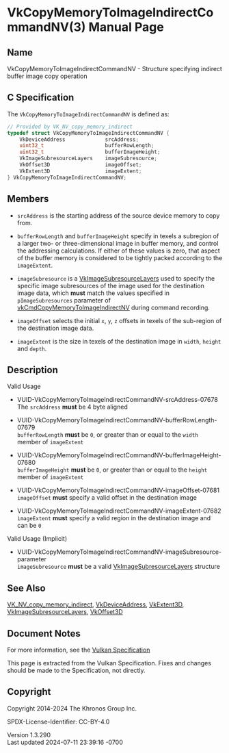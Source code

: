 # VkCopyMemoryToImageIndirectCommandNV(3) Manual Page

## Name

VkCopyMemoryToImageIndirectCommandNV - Structure specifying indirect
buffer image copy operation



## <a href="#_c_specification" class="anchor"></a>C Specification

The `VkCopyMemoryToImageIndirectCommandNV` is defined as:

``` c
// Provided by VK_NV_copy_memory_indirect
typedef struct VkCopyMemoryToImageIndirectCommandNV {
    VkDeviceAddress             srcAddress;
    uint32_t                    bufferRowLength;
    uint32_t                    bufferImageHeight;
    VkImageSubresourceLayers    imageSubresource;
    VkOffset3D                  imageOffset;
    VkExtent3D                  imageExtent;
} VkCopyMemoryToImageIndirectCommandNV;
```

## <a href="#_members" class="anchor"></a>Members

- `srcAddress` is the starting address of the source device memory to
  copy from.

- `bufferRowLength` and `bufferImageHeight` specify in texels a
  subregion of a larger two- or three-dimensional image in buffer
  memory, and control the addressing calculations. If either of these
  values is zero, that aspect of the buffer memory is considered to be
  tightly packed according to the `imageExtent`.

- `imageSubresource` is a
  [VkImageSubresourceLayers](https://registry.khronos.org/vulkan/specs/1.3-extensions/man/html/VkImageSubresourceLayers.html) used to
  specify the specific image subresources of the image used for the
  destination image data, which **must** match the values specified in
  `pImageSubresources` parameter of
  [vkCmdCopyMemoryToImageIndirectNV](https://registry.khronos.org/vulkan/specs/1.3-extensions/man/html/vkCmdCopyMemoryToImageIndirectNV.html)
  during command recording.

- `imageOffset` selects the initial `x`, `y`, `z` offsets in texels of
  the sub-region of the destination image data.

- `imageExtent` is the size in texels of the destination image in
  `width`, `height` and `depth`.

## <a href="#_description" class="anchor"></a>Description

Valid Usage

- <a href="#VUID-VkCopyMemoryToImageIndirectCommandNV-srcAddress-07678"
  id="VUID-VkCopyMemoryToImageIndirectCommandNV-srcAddress-07678"></a>
  VUID-VkCopyMemoryToImageIndirectCommandNV-srcAddress-07678  
  The `srcAddress` **must** be 4 byte aligned

- <a
  href="#VUID-VkCopyMemoryToImageIndirectCommandNV-bufferRowLength-07679"
  id="VUID-VkCopyMemoryToImageIndirectCommandNV-bufferRowLength-07679"></a>
  VUID-VkCopyMemoryToImageIndirectCommandNV-bufferRowLength-07679  
  `bufferRowLength` **must** be `0`, or greater than or equal to the
  `width` member of `imageExtent`

- <a
  href="#VUID-VkCopyMemoryToImageIndirectCommandNV-bufferImageHeight-07680"
  id="VUID-VkCopyMemoryToImageIndirectCommandNV-bufferImageHeight-07680"></a>
  VUID-VkCopyMemoryToImageIndirectCommandNV-bufferImageHeight-07680  
  `bufferImageHeight` **must** be `0`, or greater than or equal to the
  `height` member of `imageExtent`

- <a href="#VUID-VkCopyMemoryToImageIndirectCommandNV-imageOffset-07681"
  id="VUID-VkCopyMemoryToImageIndirectCommandNV-imageOffset-07681"></a>
  VUID-VkCopyMemoryToImageIndirectCommandNV-imageOffset-07681  
  `imageOffset` **must** specify a valid offset in the destination image

- <a href="#VUID-VkCopyMemoryToImageIndirectCommandNV-imageExtent-07682"
  id="VUID-VkCopyMemoryToImageIndirectCommandNV-imageExtent-07682"></a>
  VUID-VkCopyMemoryToImageIndirectCommandNV-imageExtent-07682  
  `imageExtent` **must** specify a valid region in the destination image
  and can be `0`

Valid Usage (Implicit)

- <a
  href="#VUID-VkCopyMemoryToImageIndirectCommandNV-imageSubresource-parameter"
  id="VUID-VkCopyMemoryToImageIndirectCommandNV-imageSubresource-parameter"></a>
  VUID-VkCopyMemoryToImageIndirectCommandNV-imageSubresource-parameter  
  `imageSubresource` **must** be a valid
  [VkImageSubresourceLayers](https://registry.khronos.org/vulkan/specs/1.3-extensions/man/html/VkImageSubresourceLayers.html) structure

## <a href="#_see_also" class="anchor"></a>See Also

[VK_NV_copy_memory_indirect](https://registry.khronos.org/vulkan/specs/1.3-extensions/man/html/VK_NV_copy_memory_indirect.html),
[VkDeviceAddress](https://registry.khronos.org/vulkan/specs/1.3-extensions/man/html/VkDeviceAddress.html), [VkExtent3D](https://registry.khronos.org/vulkan/specs/1.3-extensions/man/html/VkExtent3D.html),
[VkImageSubresourceLayers](https://registry.khronos.org/vulkan/specs/1.3-extensions/man/html/VkImageSubresourceLayers.html),
[VkOffset3D](https://registry.khronos.org/vulkan/specs/1.3-extensions/man/html/VkOffset3D.html)

## <a href="#_document_notes" class="anchor"></a>Document Notes

For more information, see the <a
href="https://registry.khronos.org/vulkan/specs/1.3-extensions/html/vkspec.html#VkCopyMemoryToImageIndirectCommandNV"
target="_blank" rel="noopener">Vulkan Specification</a>

This page is extracted from the Vulkan Specification. Fixes and changes
should be made to the Specification, not directly.

## <a href="#_copyright" class="anchor"></a>Copyright

Copyright 2014-2024 The Khronos Group Inc.

SPDX-License-Identifier: CC-BY-4.0

Version 1.3.290  
Last updated 2024-07-11 23:39:16 -0700
